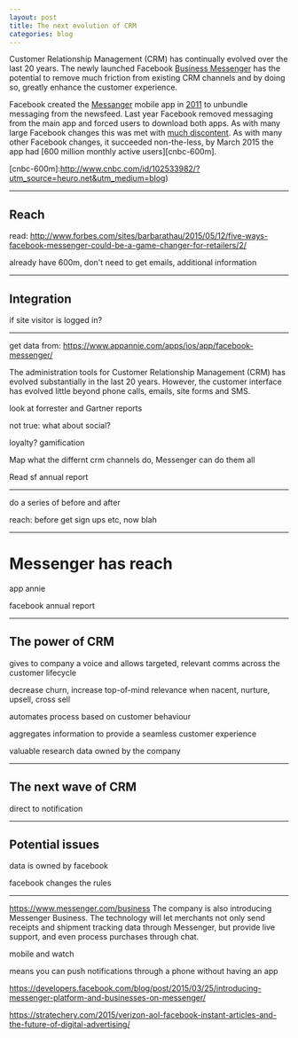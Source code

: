 ```yaml
---
layout: post
title: The next evolution of CRM
categories: blog
---
```


Customer Relationship Management (CRM) has continually evolved over the last 20 years. The newly launched Facebook [Business Messenger][messanger-business] has the potential to remove much friction from existing CRM channels and by doing so, greatly enhance the customer experience.

Facebook created the [Messanger][messanger] mobile app in [2011][messanger-wiki] to unbundle messaging from the newsfeed. Last year Facebook removed messaging from the main app and forced users to download both apps. As with many large Facebook changes this was met with [much discontent][bloomberg]. As with many other Facebook changes, it succeeded non-the-less, by March 2015 the app had [600 million monthly active users][cnbc-600m].

[messanger-business]:(https://www.messenger.com/business/?utm_source=heuro.net&utm_medium=blog)
[messanger]:(https://www.messenger.com/?utm_source=heuro.net&utm_medium=blog)
[messanger-wiki]:(http://en.wikipedia.org/wiki/Facebook_Messenger/?utm_source=heuro.net&utm_medium=blog)
[bloomberg]:(http://www.bloombergview.com/articles/2014-08-15/why-i-trashed-the-facebook-app-and-you-should-too/?utm_source=heuro.net&utm_medium=blog)
[cnbc-600m]:http://www.cnbc.com/id/102533982/?utm_source=heuro.net&utm_medium=blog)

***

## Reach

read: http://www.forbes.com/sites/barbarathau/2015/05/12/five-ways-facebook-messenger-could-be-a-game-changer-for-retailers/2/

already have 600m, don't need to get emails, additional information

***

## Integration

if site visitor is logged in?

***

get data from: https://www.appannie.com/apps/ios/app/facebook-messenger/

The administration tools for Customer Relationship Management (CRM) has evolved substantially in the last 20 years. However, the customer interface has evolved little beyond phone calls, emails, site forms and SMS.

look at forrester and Gartner reports

not true: what about social?

loyalty? gamification

Map what the differnt crm channels do, Messenger can do them all

Read sf annual report



***

do a series of before and after

reach: before get sign ups etc, now blah

***

# Messenger has reach

app annie

facebook annual report

***

## The power of CRM

gives to company a voice and allows targeted, relevant comms across the customer lifecycle

decrease churn, increase top-of-mind relevance when nacent, nurture, upsell, cross sell

automates process based on customer behaviour

aggregates information to provide a seamless customer experience

valuable research data owned by the company

***

## The next wave of CRM

direct to notification

***

## Potential issues

data is owned by facebook

facebook changes the rules

***

https://www.messenger.com/business
The company is also introducing Messenger Business. The technology will let merchants not only send receipts and shipment tracking data through Messenger, but provide live support, and even process purchases through chat.

mobile and watch

means you can push notifications through a phone without having an app

https://developers.facebook.com/blog/post/2015/03/25/introducing-messenger-platform-and-businesses-on-messenger/

https://stratechery.com/2015/verizon-aol-facebook-instant-articles-and-the-future-of-digital-advertising/